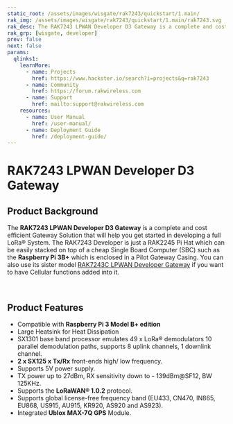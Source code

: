 ```yaml
---
static_root: /assets/images/wisgate/rak7243/quickstart/1.main/
rak_img: /assets/images/wisgate/rak7243/quickstart/1.main/rak7243.svg
rak_desc: The RAK7243 LPWAN Developer D3 Gateway is a complete and cost efficient Gateway Solution that will help you get started in developing a full LoRa® System. The RAK7243 Developer is just a RAK2245 Pi Hat which can be easily stacked on top of a cheap Single Board Computer (SBC) such as the Raspberry Pi 3B+ which is enclosed in a Pilot Gateway Casing.
rak_grp: [wisgate, developer]
prev: false
next: false
params:
  qlinks1:
    learnMore:
      - name: Projects
        href: https://www.hackster.io/search?i=projects&q=rak7243
      - name: Community
        href: https://forum.rakwireless.com
      - name: Support
        href: mailto:support@rakwireless.com
    resources:
      - name: User Manual
        href: /user-manual/
      - name: Deployment Guide
        href: /deployment-guide/
---
```


# RAK7243 LPWAN Developer D3 Gateway

<rk-img
  :src="`${$frontmatter.static_root}/rak7243_overview.jpg`"
  width="75%"
  caption="RAK7243 Developer"
/>

## Product Background

The **RAK7243 LPWAN Developer D3 Gateway** is a complete and cost efficient Gateway Solution that will help you get started in developing a full LoRa® System. The RAK7243 Developer is just a RAK2245 Pi Hat which can be easily stacked on top of a cheap Single Board Computer (SBC) such as the **Raspberry Pi 3B+** which is enclosed in a Pilot Gateway Casing. You can also use its sister model [RAK7243C LPWAN Developer Gateway](https://store.rakwireless.com/products/rak7243c-pilot-gateway) if you want to have Cellular functions added into it.

<rk-btn
  src="/Product-Categories/WisGate/RAK7243/Quickstart/#quick-start-guide"
  label="Get Started with RAK7243 LPWAN Developer D3 Gateway"
/>

&nbsp;

<rk-quick-links :params="$page.frontmatter.params.qlinks1" />

## Product Features

- Compatible with **Raspberry Pi 3 Model B+ edition**
- Large Heatsink for Heat Dissipation
- SX1301 base band processor emulates 49 x LoRa® demodulators 10 parallel demodulation paths, supports 8 uplink channels, 1 downlink channel.
- **2 x SX125 x Tx/Rx** front-ends high/ low frequency.
- Supports 5V power supply.
- TX power up to 27dBm, RX sensitivity down to - 139dBm@SF12, BW 125KHz.
- Supports the **LoRaWAN® 1.0.2** protocol.
- Supports global license-free frequency band (EU433, CN470, IN865, EU868, US915, AU915, KR920, AS920 and AS923).
- Integrated **Ublox MAX-7Q GPS** Module.

<rk-btn
  src="https://store.rakwireless.com/products/rak7243c-pilot-gateway"
  label="Buy a RAK7243 LPWAN Developer D3 Gateway"
  _blank
/>